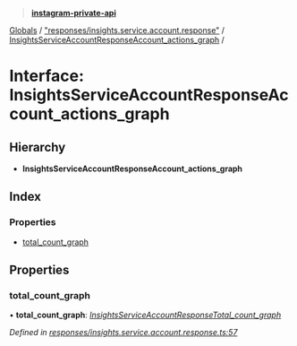 > **[instagram-private-api](../README.md)**

[Globals](../README.md) / ["responses/insights.service.account.response"](../modules/_responses_insights_service_account_response_.md) / [InsightsServiceAccountResponseAccount_actions_graph](_responses_insights_service_account_response_.insightsserviceaccountresponseaccount_actions_graph.md) /

# Interface: InsightsServiceAccountResponseAccount_actions_graph

## Hierarchy

* **InsightsServiceAccountResponseAccount_actions_graph**

## Index

### Properties

* [total_count_graph](_responses_insights_service_account_response_.insightsserviceaccountresponseaccount_actions_graph.md#total_count_graph)

## Properties

###  total_count_graph

• **total_count_graph**: *[InsightsServiceAccountResponseTotal_count_graph](_responses_insights_service_account_response_.insightsserviceaccountresponsetotal_count_graph.md)*

*Defined in [responses/insights.service.account.response.ts:57](https://github.com/dilame/instagram-private-api/blob/e9c516c/src/responses/insights.service.account.response.ts#L57)*